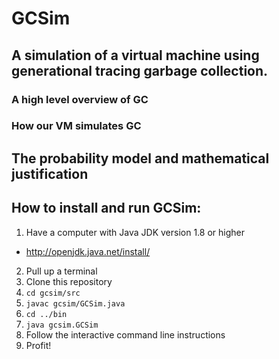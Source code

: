 # GCSim

## A simulation of a virtual machine using generational tracing garbage collection.

### A high level overview of GC

### How our VM simulates GC

## The probability model and mathematical justification

## How to install and run GCSim:
1. Have a computer with Java JDK version 1.8 or higher
  - http://openjdk.java.net/install/
2. Pull up a terminal
3. Clone this repository
4. `cd gcsim/src`
5. `javac gcsim/GCSim.java`
6. `cd ../bin`
7. `java gcsim.GCSim`
8. Follow the interactive command line instructions
9. Profit!
